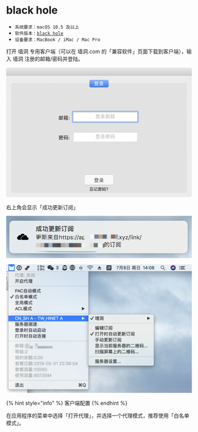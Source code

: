 # black hole

* `系统要求：macOS 10.5 及以上`
* `软件版本：`[`black hole`](https://raw.githubusercontent.com/lhie1/black-hole-app/master/black%20hole.dmg)
* `设备要求：MacBook / iMac / Mac Pro`



打开 墙洞 专用客户端（可以在 墙洞.com 的「兼容软件」页面下载到客户端），输入 墙洞 注册的邮箱/密码并登陆。

![](../../.gitbook/assets/image%20%2810%29.png)

右上角会显示「成功更新订阅」

![](../../.gitbook/assets/image%20%2814%29.png)

![](../../.gitbook/assets/image%20%286%29.png)

{% hint style="info" %}
客户端配置
{% endhint %}

在应用程序的菜单中选择「打开代理」，并选择一个代理模式，推荐使用「白名单模式」。


